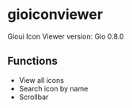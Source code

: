 # gioiconviewer
Gioui Icon Viewer
version: Gio 0.8.0

## Functions

- View all icons
- Search icon by name
- Scrollbar